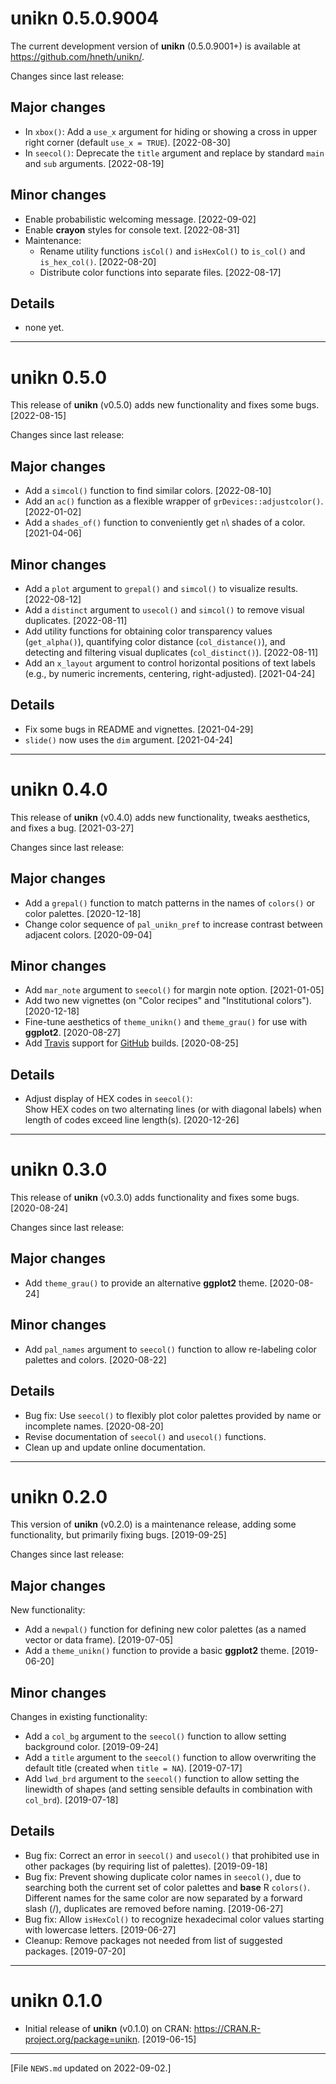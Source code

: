 
# unikn 0.5.0.9004

The current development version of **unikn** (0.5.0.9001+) is available at <https://github.com/hneth/unikn/>. 

Changes since last release: 

<!-- Blank line.  --> 


## Major changes 

- In `xbox()`: Add a `use_x` argument for hiding or showing a cross in upper right corner (default `use_x = TRUE`). [2022-08-30]
- In `seecol()`: Deprecate the `title` argument and replace by standard `main` and `sub` arguments. [2022-08-19] 

<!-- Blank line.  --> 


## Minor changes

- Enable probabilistic welcoming message. [2022-09-02]
- Enable **crayon** styles for console text. [2022-08-31]
- Maintenance: 
    - Rename utility functions `isCol()` and `isHexCol()` to `is_col()` and `is_hex_col()`. [2022-08-20]
    - Distribute color functions into separate files. [2022-08-17]


<!-- Blank line.  --> 


## Details 

- none yet. 


<!-- Previous versions: -->  

---------- 

# unikn 0.5.0

This release of **unikn** (v0.5.0) adds new functionality and fixes some bugs. [2022-08-15]  

Changes since last release: 

<!-- Blank line.  --> 

## Major changes 

- Add a `simcol()` function to find similar colors. [2022-08-10] 
- Add an `ac()` function as a flexible wrapper of `grDevices::adjustcolor()`. [2022-01-02] 
- Add a `shades_of()` function to conveniently get `n`\ shades of a color. [2021-04-06] 

<!-- Blank line.  --> 

## Minor changes

- Add a `plot` argument to `grepal()` and `simcol()` to visualize results. [2022-08-12]
- Add a `distinct` argument to `usecol()` and `simcol()` to remove visual duplicates. [2022-08-11]
- Add utility functions for obtaining color transparency values (`get_alpha()`), 
quantifying color distance (`col_distance()`), and 
detecting and filtering visual duplicates (`col_distinct()`). [2022-08-11]
- Add an `x_layout` argument to control horizontal positions of text labels (e.g., by numeric increments, centering, right-adjusted). [2021-04-24] 

<!-- Blank line.  --> 

## Details

- Fix some bugs in README and vignettes. [2021-04-29]
- `slide()` now uses the `dim` argument. [2021-04-24]


<!-- Previous version: --> 

---------- 

# unikn 0.4.0

This release of **unikn** (v0.4.0) adds new functionality, tweaks aesthetics, and fixes a bug. [2021-03-27]  

Changes since last release: 


## Major changes 

- Add a `grepal()` function to match patterns in the names of `colors()` or color palettes. [2020-12-18]
- Change color sequence of `pal_unikn_pref` to increase contrast between adjacent colors. [2020-09-04] 

<!-- Blank line.  --> 


## Minor changes

- Add `mar_note` argument to `seecol()` for margin note option. [2021-01-05] 
- Add two new vignettes (on "Color recipes" and "Institutional colors"). [2020-12-18] 
- Fine-tune aesthetics of `theme_unikn()` and `theme_grau()` for use with **ggplot2**. [2020-08-27]  
- Add [Travis](https://www.travis-ci.com/) support for [GitHub](https://github.com/) builds. [2020-08-25]  

<!-- Blank line.  --> 


## Details 

- Adjust display of HEX codes in `seecol()`:  
Show HEX codes on two alternating lines (or with diagonal labels) when length of codes exceed line length(s). [2020-12-26] 


<!-- Previous version: --> 

---------- 

# unikn 0.3.0

This release of **unikn** (v0.3.0) adds functionality and fixes some bugs. [2020-08-24]  

Changes since last release:  

## Major changes 

- Add `theme_grau()` to provide an alternative **ggplot2** theme. [2020-08-24]  

## Minor changes

- Add `pal_names` argument to `seecol()` function to allow re-labeling color palettes and colors. [2020-08-22]  

## Details

- Bug fix: Use `seecol()` to flexibly plot color palettes provided by name or incomplete names. [2020-08-20]  
- Revise documentation of `seecol()` and `usecol()` functions.  
- Clean up and update online documentation.  


<!-- Previous version: --> 

---------- 

# unikn 0.2.0

This version of **unikn** (v0.2.0) is a maintenance release, adding some functionality, but primarily fixing bugs. [2019-09-25]

Changes since last release: 

## Major changes 

New functionality: 

- Add a `newpal()` function for defining new color palettes (as a named vector or data frame). [2019-07-05]
- Add a `theme_unikn()` function to provide a basic **ggplot2** theme. [2019-06-20]


## Minor changes

Changes in existing functionality: 

- Add a `col_bg` argument to the `seecol()` function to allow setting background color. [2019-09-24]
- Add a `title` argument to the `seecol()` function to allow overwriting the default title (created when `title = NA`). [2019-07-17]
- Add `lwd_brd` argument to the `seecol()` function to allow setting the linewidth of shapes (and setting sensible defaults in combination with `col_brd`). [2019-07-18]


## Details 

- Bug fix: Correct an error in `seecol()` and `usecol()` that prohibited use in other packages (by requiring list of palettes). [2019-09-18] 
- Bug fix: Prevent showing duplicate color names in `seecol()`, due to searching both the current set of color palettes and **base** R `colors()`. Different names for the same color are now separated by a forward slash (/), duplicates are removed before naming. [2019-06-27] 
- Bug fix: Allow `isHexCol()` to recognize hexadecimal color values starting with lowercase letters. [2019-06-27] 
- Cleanup: Remove packages not needed from list of suggested packages. [2019-07-20] 


<!-- Previous version: --> 

---------- 

# unikn 0.1.0

- Initial release of **unikn** (v0.1.0) on CRAN: <https://CRAN.R-project.org/package=unikn>. [2019-06-15] 


<!-- Footer:  --> 

---------- 

[File `NEWS.md` updated on 2022-09-02.]

<!-- eof. -->
